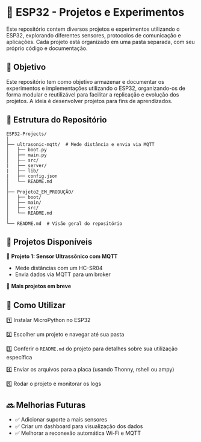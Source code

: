 # 🚀 ESP32 - Projetos e Experimentos

Este repositório contem diversos projetos e experimentos utilizando o ESP32, explorando diferentes sensores, protocolos de comunicação e aplicações. Cada projeto está organizado em uma pasta separada, com seu próprio código e documentação.

## 🎯 Objetivo

Este repositório tem como objetivo armazenar e documentar os experimentos e implementações utilizando o ESP32, organizando-os de forma modular e reutilizável para facilitar a replicação e evolução dos projetos. A ideia é desenvolver projetos para fins de aprendizados.

## 📁 Estrutura do Repositório

```plaintext
ESP32-Projects/
│
├── ultrasonic-mqtt/  # Mede distância e envia via MQTT
│   ├── boot.py
│   ├── main.py
│   ├── src/
|   ├── server/
|   ├── lib/
|   ├── config.json
│   └── README.md
│
├── Projeto2_EM_PRODUÇÃO/
│   ├── boot/
│   ├── main/
│   ├── src/
│   └── README.md
│
└── README.md  # Visão geral do repositório
```

## 📌 Projetos Disponíveis

🔹 **Projeto 1: Sensor Ultrassônico com MQTT**

- Mede distâncias com um HC-SR04
- Envia dados via MQTT para um broker

🔹 **Mais projetos em breve**

## 🔧 Como Utilizar

1️⃣ Instalar MicroPython no ESP32

2️⃣ Escolher um projeto e navegar até sua pasta

3️⃣ Conferir o `README.md` do projeto para detalhes sobre sua utilização específica

4️⃣ Enviar os arquivos para a placa (usando Thonny, rshell ou ampy)

5️⃣ Rodar o projeto e monitorar os logs

## 🔜 Melhorias Futuras

- ✅ Adicionar suporte a mais sensores
- ✅ Criar um dashboard para visualização dos dados
- ✅ Melhorar a reconexão automática Wi-Fi e MQTT
